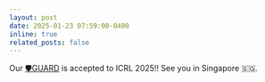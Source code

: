 ```yaml
---
layout: post
date: 2025-01-23 07:59:00-0400
inline: true
related_posts: false
---
```


Our [🛡️GUARD](https://arxiv.org/abs/2410.06716) is accepted to ICRL 2025!! See you in Singapore 🇸🇬.
